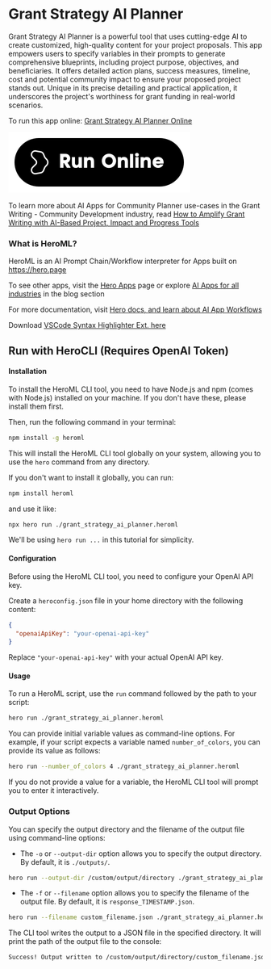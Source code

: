 # Grant Strategy AI Planner

Grant Strategy AI Planner is a powerful tool that uses cutting-edge AI to create customized, high-quality content for your project proposals. This app empowers users to specify variables in their prompts to generate comprehensive blueprints, including project purpose, objectives, and beneficiaries. It offers detailed action plans, success measures, timeline, cost and potential community impact to ensure your proposed project stands out. Unique in its precise detailing and practical application, it underscores the project's worthiness for grant funding in real-world scenarios.

To run this app online: [Grant Strategy AI Planner Online](https://hero.page/app/grant-strategy-ai-planner-ai-powered-grant-strategy-blueprint/4ywAym2T2yXYMDE3K1KR)

[![Run Grant Strategy AI Planner Online](/assets/run.svg)](https://hero.page/app/grant-strategy-ai-planner-ai-powered-grant-strategy-blueprint/4ywAym2T2yXYMDE3K1KR)

To learn more about AI Apps for Community Planner use-cases in the Grant Writing - Community Development industry, read [How to Amplify Grant Writing with AI-Based Project, Impact and Progress Tools](https://hero.page/blog/ai/grant-writing-community-development/how-to-amplify-grant-writing-with-ai-based-project-impact-and-progress-tools/170908)

### What is HeroML?
HeroML is an AI Prompt Chain/Workflow interpreter for Apps built on https://hero.page 

To see other apps, visit the [Hero Apps](https://hero.page/apps) page or explore [AI Apps for all industries](https://hero.page/blog) in the blog section

For more documentation, visit [Hero docs, and learn about AI App Workflows](https://hero.page/tutorials/introduction-to-heroml)

Download [VSCode Syntax Highlighter Ext. here](https://marketplace.visualstudio.com/items?itemName=hero-page.heroml)

## Run with HeroCLI (Requires OpenAI Token)

#### Installation

To install the HeroML CLI tool, you need to have Node.js and npm (comes with Node.js) installed on your machine. If you don't have these, please install them first. 

Then, run the following command in your terminal:

```bash
npm install -g heroml
```

This will install the HeroML CLI tool globally on your system, allowing you to use the `hero` command from any directory.

If you don't want to install it globally, you can run:

```bash
npm install heroml
```

and use it like:

```bash
npx hero run ./grant_strategy_ai_planner.heroml
```

We'll be using `hero run ...` in this tutorial for simplicity.

#### Configuration

Before using the HeroML CLI tool, you need to configure your OpenAI API key. 

Create a `heroconfig.json` file in your home directory with the following content:

```json
{
  "openaiApiKey": "your-openai-api-key"
}
```

Replace `"your-openai-api-key"` with your actual OpenAI API key.

#### Usage

To run a HeroML script, use the `run` command followed by the path to your script:

```bash
hero run ./grant_strategy_ai_planner.heroml
```

You can provide initial variable values as command-line options. For example, if your script expects a variable named `number_of_colors`, you can provide its value as follows:

```bash
hero run --number_of_colors 4 ./grant_strategy_ai_planner.heroml
```

If you do not provide a value for a variable, the HeroML CLI tool will prompt you to enter it interactively.

### Output Options

You can specify the output directory and the filename of the output file using command-line options:

- The `-o` or `--output-dir` option allows you to specify the output directory. By default, it is `./outputs/`.

```bash
hero run --output-dir /custom/output/directory ./grant_strategy_ai_planner.heroml
```

- The `-f` or `--filename` option allows you to specify the filename of the output file. By default, it is `response_TIMESTAMP.json`.

```bash
hero run --filename custom_filename.json ./grant_strategy_ai_planner.heroml
```

The CLI tool writes the output to a JSON file in the specified directory. It will print the path of the output file to the console:

```bash
Success! Output written to /custom/output/directory/custom_filename.json
```

